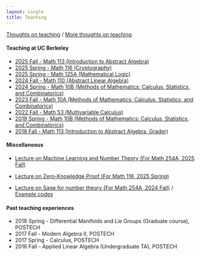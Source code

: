 ```yaml
---
layout: single
title: Teaching
---
```



[Thoughts on teaching](./TS_251001.pdf) / [More thoughts on teaching](https://seewoo5.github.io/jekyll/update/2023/10/03/how-to-teach.html)

#### Teaching at UC Berkeley

* [2025 Fall - Math 113 (Introduction to Abstract Algebra)](2025Fall/index)
* [2025 Spring - Math 116 (Cryptography)](2025Spring116/index)
* [2025 Spring - Math 125A (Mathematical Logic)](2025Spring125A/index)
* [2024 Fall - Math 110 (Abstract Linear Algebra)](2024Fall/index)
* [2024 Spring - Math 10B (Methods of Mathematics: Calculus, Statistics, and Combinatorics)](2024Spring/index)
* [2023 Fall - Math 10A (Methods of Mathematics: Calculus, Statistics, and Combinatorics)](2023Fall/index)
* [2022 Fall - Math 53 (Multivariable Calculus)](2022Fall/index)
* [2019 Spring - Math 10B (Methods of Mathematics: Calculus, Statistics, and Combinatorics)](2019Spring/index)
* [2018 Fall - Math 113 (Introduction to Abstract Algebra, Grader)](2018Fall/index)

#### Miscellaneous

* [Lecture on Machine Learning and Number Theory (For Math 254A, 2025 Fall)](Math254A_MLNT.pdf)

* [Lecture on Zero-Knowledge Proof (For Math 116, 2025 Spring)](2025Spring116/Math116_ZKP.pdf)

* [Lecture on Sage for number theory (For Math 254A, 2024 Fall)](Math254A_Sage.pdf) / [Example codes](https://gist.github.com/seewoo5/400dbb69b8a4a7831ea6f035d35ad08d#file-sage-nt-ipynb)

#### Past teaching experiences

* 2018 Spring - Differential Manifolds and Lie Groups (Graduate course), POSTECH
* 2017 Fall - Modern Algebra II, POSTECH
* 2017 Spring - Calculus, POSTECH
* 2016 Fall - Applied Linear Algebra (Undergraduate TA), POSTECH